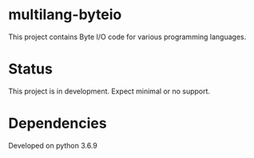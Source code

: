 # multilang-byteio
This project contains Byte I/O code for various programming languages.

# Status
This project is in development. Expect minimal or no support.

# Dependencies
Developed on python 3.6.9
